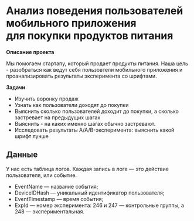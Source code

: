 # Анализ поведения пользователей мобильного приложения <br> для покупки продуктов питания

**Описание проекта**

Мы помогаем стартапу, который продает продукты питания. Наша цель - разобраться как ведут себя пользовтели мобильного приложения и проанализировать результаты эксперимента со шрифтами.

**Задачи**
- Изучить воронку продаж
- Узнать как пользователи доходят до покупки
- Выяснить сколько пользователей доходит до покупки, а сколько застревает на предыдущих шагах
- Выяснить - на каких именно шагах обычно застревают. 
- Исследовать результаты A/A/B-эксперимента: выяснить какой шрифт лучше

## Данные

У нас есть таблица логов. Каждая запись в логе — это действие пользователя, или событие.
- EventName — название события;
- DeviceIDHash — уникальный идентификатор пользователя;
- EventTimestamp — время события;
- ExpId — номер эксперимента: 246 и 247 — контрольные группы, а 248 — экспериментальная.
